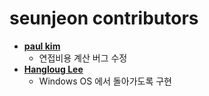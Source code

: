 seunjeon contributors
============================================

* **[paul kim](https://bitbucket.org/paul_master/)**
  * 연접비용 계산 버그 수정
* **[Hangloug Lee](https://bitbucket.org/akaroice/)**
  * Windows OS 에서 돌아가도록 구현